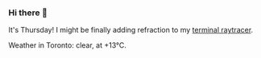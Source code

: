 ### Hi there :wave:

It's Thursday! I might be finally adding refraction to my [terminal raytracer](https://github.com/bewuethr/bash-raytracer).

Weather in Toronto: clear, at +13°C.
